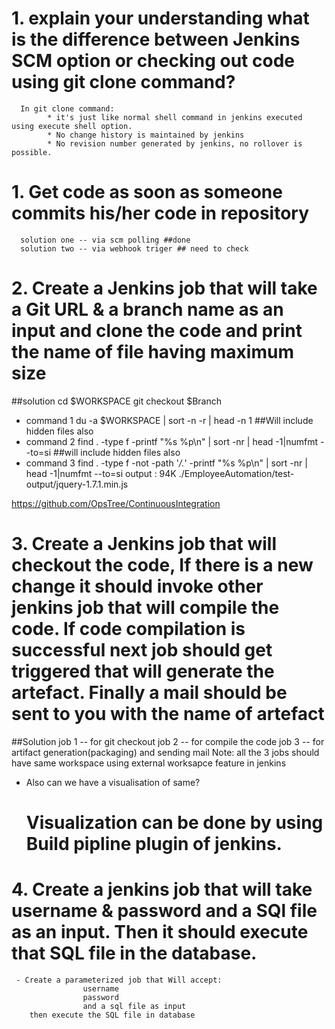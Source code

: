 # 1. explain your understanding what is the difference between Jenkins SCM option or checking out code using git clone command?
      In git clone command:
            * it's just like normal shell command in jenkins executed using execute shell option.
            * No change history is maintained by jenkins
            * No revision number generated by jenkins, no rollover is possible.


# 1. Get code as soon as someone commits his/her code in repository

      solution one -- via scm polling ##done
      solution two -- via webhook triger ## need to check

# 2. Create a Jenkins job that will take a Git URL & a branch name as an input and clone the code and print the name of file having maximum size

##solution
cd $WORKSPACE
git checkout $Branch
- command 1
  du -a $WORKSPACE | sort -n -r | head -n 1 ##Will include hidden files also
- command 2
  find . -type f -printf "%s %p\n" | sort -nr | head -1|numfmt --to=si ##will include hidden files also
- command 3
  find . -type f -not -path '*/\.*' -printf "%s %p\n" | sort -nr | head -1|numfmt --to=si
  output : 94K ./EmployeeAutomation/test-output/jquery-1.7.1.min.js


https://github.com/OpsTree/ContinuousIntegration
# 3. Create a Jenkins job that will checkout the code, If there is a new change it should invoke other jenkins job that will compile the code. If code compilation is successful next job should get triggered that will generate the artefact. Finally a mail should be sent to you with the name of artefact

##Solution
    job 1 -- for git checkout
    job 2 -- for compile the code
    job 3 -- for artifact generation(packaging) and sending mail
Note: all the 3 jobs should have same workspace using external worksapce feature in jenkins

- Also can we have a visualisation of same?
  # Visualization can be done by using Build pipline plugin of jenkins.
  
# 4. Create a jenkins job that will take username & password and a SQl file as an input. Then it should execute that SQL file in the database.

     - Create a parameterized job that Will accept:
                    username
                    password
                    and a sql file as input
        then execute the SQL file in database
